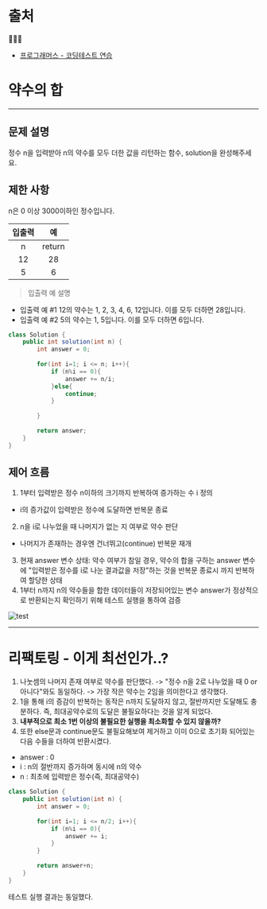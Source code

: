 # 출처
🙇🏻‍♂️
- [프로그래머스 - 코딩테스트 연습](https://school.programmers.co.kr/learn/challenges?page=1&levels=1&languages=java)
# 약수의 합

---

## 문제 설명

정수 n을 입력받아 n의 약수를 모두 더한 값을 리턴하는 함수, solution을 완성해주세요.

## 제한 사항
n은 0 이상 3000이하인 정수입니다.

|입출력 |예|
|:--:|:--:|
|n	|return|
|12	|28|
|5	|6|

>입출력 예 설명
- 입출력 예 #1
12의 약수는 1, 2, 3, 4, 6, 12입니다. 이를 모두 더하면 28입니다.
- 입출력 예 #2
5의 약수는 1, 5입니다. 이를 모두 더하면 6입니다.

```java
class Solution {
    public int solution(int n) {
        int answer = 0;
        
        for(int i=1; i <= n; i++){
            if (n%i == 0){
                answer += n/i;
            }else{
                continue;
            }
            
        }
    
        return answer;
    }
}
```

## 제어 흐름

1. 1부터 입력받은 정수 n이하의 크기까지 반복하여 증가하는 수 i 정의
  - i의 증가값이 입력받은 정수에 도달하면 반복문 종료
2. n을 i로 나누었을 때 나머지가 없는 지 여부로 약수 판단
  - 나머지가 존재하는 경우엔 건너뛰고(continue) 반복문 재개
3. 현재 answer 변수 상태: 약수 여부가 참일 경우, 약수의 합을 구하는 answer 변수에 
"입력받은 정수를 i로 나눈 결과값을 저장"하는 것을 반복문 종료시 까지 반복하여 할당한 상태
4. 1부터 n까지 n의 약수들을 합한 데이터들이 저장되어있는 변수 answer가 정상적으로 반환되는지 확인하기 위해 테스트 실행을 통하여 검증

![test](https://velog.velcdn.com/images/urtimeislimited/post/99eb78a7-bde6-4baa-b0cc-41e1de986f3e/image.png)


---

# 리팩토링 - 이게 최선인가..?
1. 나눗셈의 나머지 존재 여부로 약수를 판단했다.
  -> "정수 n을 2로 나누었을 때 0 or 아니다"와도 동일하다.
  -> 가장 작은 약수는 2임을 의미한다고 생각했다.
2. 1을 통해 i의 증감이 반복하는 동작은 n까지 도달하지 않고,
절반까지만 도달해도 충분하다. 즉, 최대공약수로의 도달은 불필요하다는 것을 알게 되었다.
3. __내부적으로 최소 1번 이상의 불필요한 실행을 최소화할 수 있지 않을까?__
4. 또한 else문과 continue문도 불필요해보여 제거하고
이미 0으로 초기화 되어있는 다음 수들을 더하여 반환시켰다.
  - answer : 0
  - i : n의 절반까지 증가하며 동시에 n의 약수
  - n : 최초에 입력받은 정수(즉, 최대공약수)

```java
class Solution {
    public int solution(int n) {
        int answer = 0;
        
        for(int i=1; i <= n/2; i++){
            if (n%i == 0){
                answer += i;
            }
        }
    
        return answer+n;
    }
}
```


테스트 실행 결과는 동일했다.

